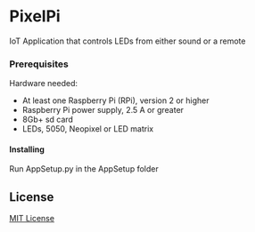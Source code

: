 # PixelPi
IoT Application that controls LEDs from either sound or a remote

### Prerequisites

Hardware needed:
* At least one Raspberry Pi (RPi), version 2 or higher
* Raspberry Pi power supply, 2.5 A or greater
* 8Gb+ sd card
* LEDs, 5050, Neopixel or LED matrix

#### Installing

Run AppSetup.py in the AppSetup folder

## License

[MIT License](LICENSE.md)